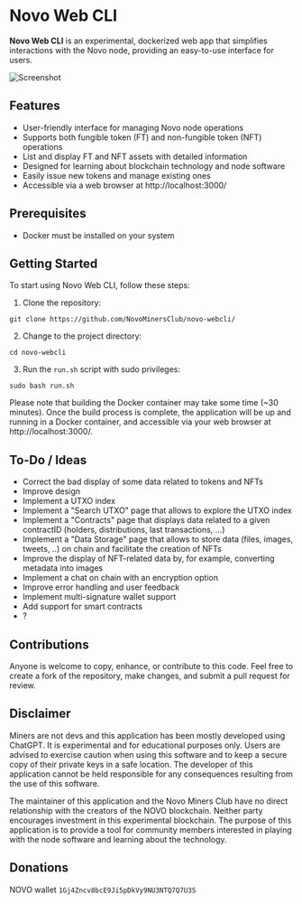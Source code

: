 # Novo Web CLI

**Novo Web CLI** is an experimental, dockerized web app that simplifies interactions with the Novo node, providing an easy-to-use interface for users.

![Screenshot](https://user-images.githubusercontent.com/131675747/235297176-ff47babd-d60f-4401-8625-a5da24a20f63.png)

## Features

- User-friendly interface for managing Novo node operations
- Supports both fungible token (FT) and non-fungible token (NFT) operations
- List and display FT and NFT assets with detailed information
- Designed for learning about blockchain technology and node software
- Easily issue new tokens and manage existing ones
- Accessible via a web browser at http://localhost:3000/


## Prerequisites

- Docker must be installed on your system


## Getting Started

To start using Novo Web CLI, follow these steps:

1. Clone the repository:

```git clone https://github.com/NovoMinersClub/novo-webcli/```


2. Change to the project directory:

```cd novo-webcli```


3. Run the `run.sh` script with sudo privileges:

```sudo bash run.sh```



Please note that building the Docker container may take some time (~30 minutes). Once the build process is complete, the application will be up and running in a Docker container, and accessible via your web browser at http://localhost:3000/.

## To-Do / Ideas

- Correct the bad display of some data related to tokens and NFTs
- Improve design
- Implement a UTXO index 
- Implement a "Search UTXO" page that allows to explore the UTXO index
- Implement a "Contracts" page that displays data related to a given contractID (holders, distributions, last transactions, ...)
- Implement a "Data Storage" page that allows to store data (files, images, tweets, ..) on chain and facilitate the creation of NFTs
- Improve the display of NFT-related data by, for example, converting metadata into images
- Implement a chat on chain with an encryption option
- Improve error handling and user feedback
- Implement multi-signature wallet support
- Add support for smart contracts
- ?


## Contributions

Anyone is welcome to copy, enhance, or contribute to this code. Feel free to create a fork of the repository, make changes, and submit a pull request for review.


## Disclaimer

Miners are not devs and this application has been mostly developed using ChatGPT. It is experimental and for educational purposes only. Users are advised to exercise caution when using this software and to keep a secure copy of their private keys in a safe location. The developer of this application cannot be held responsible for any consequences resulting from the use of this software.

The maintainer of this application and the Novo Miners Club have no direct relationship with the creators of the NOVO blockchain. Neither party encourages investment in this experimental blockchain. The purpose of this application is to provide a tool for community members interested in playing with the node software and learning about the technology.


## Donations

NOVO wallet ```1Gj4Zncv8bcE9Ji5pDkVy9NU3NTQ7Q7U3S```
